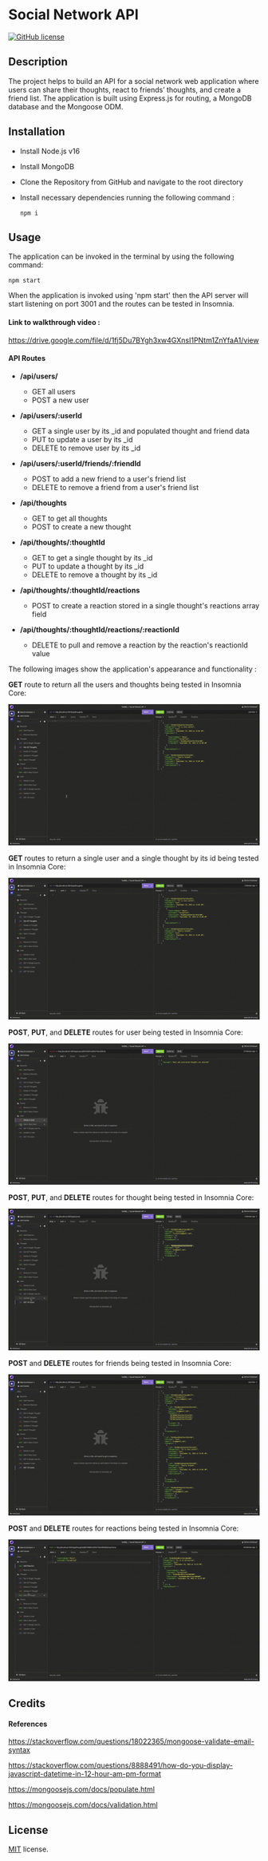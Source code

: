 # Social Network API

[![GitHub license](https://img.shields.io/badge/License-MIT-yellow.svg)](https://opensource.org/licenses/MIT)

## Description

The project helps to build an API for a social network web application where users can share their thoughts, react to friends’ thoughts, and create a friend list. The application is built using Express.js for routing, a MongoDB database and the Mongoose ODM.

## Installation

- Install Node.js v16
- Install MongoDB
- Clone the Repository from GitHub and navigate to the root directory
- Install necessary dependencies running the following command :

  ```
  npm i
  ```

## Usage

The application can be invoked in the terminal by using the following command:

```
npm start
```

When the application is invoked using 'npm start' then the API server will start listening on port 3001 and the routes can be tested in Insomnia.

#### Link to walkthrough video :

https://drive.google.com/file/d/1fj5Du7BYgh3xw4GXnsI1PNtm1ZnYfaA1/view

#### API Routes

- **/api/users/**
  - GET all users
  - POST a new user
- **/api/users/:userId**

  - GET a single user by its \_id and populated thought and friend data
  - PUT to update a user by its \_id
  - DELETE to remove user by its \_id

- **/api/users/:userId/friends/:friendId**

  - POST to add a new friend to a user's friend list
  - DELETE to remove a friend from a user's friend list

- **/api/thoughts**

  - GET to get all thoughts
  - POST to create a new thought

- **/api/thoughts/:thoughtId**

  - GET to get a single thought by its \_id
  - PUT to update a thought by its \_id
  - DELETE to remove a thought by its \_id

- **/api/thoughts/:thoughtId/reactions**

  - POST to create a reaction stored in a single thought's reactions array field

- **/api/thoughts/:thoughtId/reactions/:reactionId**

  - DELETE to pull and remove a reaction by the reaction's reactionId value

The following images show the application's appearance and functionality :

**GET** route to return all the users and thoughts being tested in Insomnia Core:

![LM 1](./assets/images/get.gif)

**GET** routes to return a single user and a single thought by its id being tested in Insomnia Core:

![LM 2](./assets/images/getsingle.gif)

**POST**, **PUT**, and **DELETE** routes for user being tested in Insomnia Core:

![LM 3](./assets/images/user1.gif)

**POST**, **PUT**, and **DELETE** routes for thought being tested in Insomnia Core:

![LM 4](./assets/images/thought.gif)

**POST** and **DELETE** routes for friends being tested in Insomnia Core:

![LM 5](./assets/images/friend.gif)

**POST** and **DELETE** routes for reactions being tested in Insomnia Core:

![LM 5](./assets/images/reaction.gif)

## Credits

#### References

https://stackoverflow.com/questions/18022365/mongoose-validate-email-syntax

https://stackoverflow.com/questions/8888491/how-do-you-display-javascript-datetime-in-12-hour-am-pm-format

https://mongoosejs.com/docs/populate.html

https://mongoosejs.com/docs/validation.html

## License

[MIT](https://opensource.org/licenses/MIT) license.
